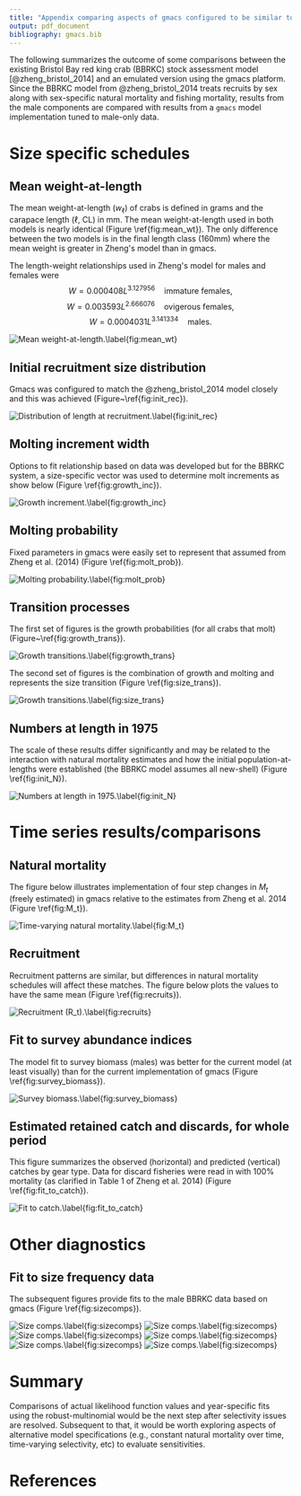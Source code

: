 ```yaml
---
title: "Appendix comparing aspects of gmacs configured to be similar to that of Zheng et al. (2014)"
output: pdf_document
bibliography: gmacs.bib
---
```


The following summarizes the outcome of some comparisons between the existing
Bristol Bay red king crab (BBRKC) stock assessment model [@zheng_bristol_2014]
and an emulated version using the gmacs platform.  Since the BBRKC model from
@zheng_bristol_2014 treats recruits by sex along with sex-specific natural
mortality and fishing mortality, results from the male components are compared
with results from a `gmacs` model implementation tuned to male-only data.







# Size specific schedules

## Mean weight-at-length

The mean weight-at-length ($w_\ell$) of crabs is defined in grams and the
carapace length ($\ell$, CL) in mm. The mean weight-at-length used in both
models is nearly identical (Figure \ref{fig:mean_wt}). The only difference
between the two models is in the final length class (160mm) where the mean
weight is greater in Zheng's model than in gmacs.

The length-weight relationships used in Zheng's model for males and females were
$$W = 0.000408 L^{3.127956} \quad \text{immature females},$$
$$W = 0.003593 L^{2.666076} \quad \text{ovigerous females},$$
$$W = 0.0004031 L^{3.141334} \quad \text{males}.$$

![Mean weight-at-length.\label{fig:mean_wt}](Figs/mean_wt-1.png) 


## Initial recruitment size distribution

Gmacs was configured to match the @zheng_bristol_2014 model closely and this was
achieved (Figure~\ref{fig:init_rec}).

![Distribution of length at recruitment.\label{fig:init_rec}](Figs/init_rec-1.png) 

## Molting increment width

Options to fit relationship based on data was developed but for the BBRKC
system, a size-specific vector was used to determine molt increments as show
below (Figure \ref{fig:growth_inc}).

![Growth increment.\label{fig:growth_inc}](Figs/growth_inc-1.png) 

## Molting probability

Fixed parameters in gmacs were easily set to represent that assumed from Zheng
et al. (2014) (Figure \ref{fig:molt_prob}).

![Molting probability.\label{fig:molt_prob}](Figs/molt_prob-1.png) 


## Transition processes

The first set of figures is the growth probabilities (for all crabs that molt)
(Figure~\ref{fig:growth_trans}).

![Growth transitions.\label{fig:growth_trans}](Figs/growth_trans-1.png) 

The second set of figures is the combination of growth and molting and
represents the size transition (Figure \ref{fig:size_trans}).

![Growth transitions.\label{fig:size_trans}](Figs/size_trans-1.png) 


## Numbers at length in 1975

The scale of these results differ significantly and may be related to the
interaction with natural mortality estimates and how the initial
population-at-lengths were established (the BBRKC model assumes all new-shell)
(Figure \ref{fig:init_N}).

![Numbers at length in 1975.\label{fig:init_N}](Figs/init_N-1.png) 

# Time series results/comparisons

## Natural mortality

The figure below illustrates implementation of four step changes in $M_t$
(freely estimated) in gmacs relative to the estimates from Zheng et al. 2014
(Figure \ref{fig:M_t}).

![Time-varying natural mortality.\label{fig:M_t}](Figs/M_t-1.png) 


## Recruitment

Recruitment patterns are similar, but differences in natural mortality schedules
will affect these matches. The figure below plots the values to have the same
mean (Figure \ref{fig:recruits}).

![Recruitment ($R_t$).\label{fig:recruits}](Figs/recruits-1.png) 


## Fit to survey abundance indices

The model fit to survey biomass (males) was better for the current model (at
least visually) than for the current implementation of gmacs (Figure
\ref{fig:survey_biomass}).

![Survey biomass.\label{fig:survey_biomass}](Figs/survey_biomass-1.png) 

 
## Estimated retained catch and discards, for whole period

This figure summarizes the observed (horizontal) and predicted (vertical)
catches by gear type. Data for discard fisheries were read in with 100%
mortality (as clarified in Table 1 of Zheng et al. 2014) (Figure
\ref{fig:fit_to_catch}).

![Fit to catch.\label{fig:fit_to_catch}](Figs/fit_to_catch-1.png) 



# Other diagnostics

## Fit to size frequency data

The subsequent figures provide fits to the male BBRKC data based on gmacs
(Figure \ref{fig:sizecomps}).

![Size comps.\label{fig:sizecomps}](Figs/sizecomps-1.png) ![Size comps.\label{fig:sizecomps}](Figs/sizecomps-2.png) ![Size comps.\label{fig:sizecomps}](Figs/sizecomps-3.png) ![Size comps.\label{fig:sizecomps}](Figs/sizecomps-4.png) ![Size comps.\label{fig:sizecomps}](Figs/sizecomps-5.png) ![Size comps.\label{fig:sizecomps}](Figs/sizecomps-6.png) 



# Summary

Comparisons of actual likelihood function values and year-specific fits using
the robust-multinomial would be the next step after selectivity issues are
resolved. Subsequent to that, it would be worth exploring aspects of alternative
model specifications (e.g., constant natural mortality over time, time-varying
selectivity, etc) to evaluate sensitivities.


# References
